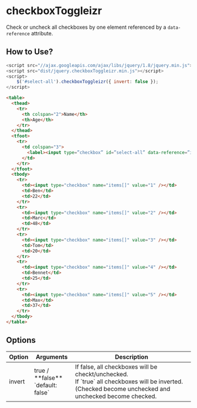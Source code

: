 # checkboxToggleizr
Check or uncheck all checkboxes by one element referenced by a `data-reference` attribute.


## How to Use?
```javascript
<script src="//ajax.googleapis.com/ajax/libs/jquery/1.8/jquery.min.js"></script>
<script src="dist/jquery.checkboxToggleizr.min.js"></script>
<script>
	$('#select-all').checkboxToggleizr({ invert: false });
</script>
```

```html
<table>
  <thead>
    <tr>
      <th colspan="2">Name</th>
      <th>Age</th>
    </tr>
  </thead>
  <tfoot>
    <tr>
      <td colspan="3">
        <label><input type=”checkbox” id=”select-all” data-reference=”items[]” /> Select all</label>
      </td>
    </tr>
  </tfoot>
  <tbody>
    <tr>
      <td><input type="checkbox" name="items[]" value="1" /></td>
      <td>Ben</td>
      <td>22</td>
    </tr>
    <tr>
      <td><input type="checkbox" name="items[]" value="2" /></td>
      <td>Marc</td>
      <td>48</td>
    </tr>
    <tr>
      <td><input type="checkbox" name="items[]" value="3" /></td>
      <td>Tom</td>
      <td>20</td>
    </tr>
    <tr>
      <td><input type="checkbox" name="items[]" value="4" /></td>
      <td>Bennet</td>
      <td>25</td>
    </tr>
    <tr>
      <td><input type="checkbox" name="items[]" value="5" /></td>
      <td>Max</td>
      <td>37</td>
    </tr>
  </tbody>
</table>
```

## Options
<table>
  <thead>
    <tr>
      <th>Option</th/>
      <th>Arguments</th/>
      <th>Description</th>
    </tr>
  </thead>
  <tbody>
    <tr>
      <td>invert</td>
      <td>
        true / **false** <br />
        `default: false`
      </td>
      <td>
        If false, all checkboxes will be checkt/unchecked.<br />
        If `true` all checkboxes will be inverted. (Checked become unchecked and unchecked become checked.
      </td>
    </tr>
  </tbody>
</table>